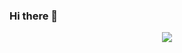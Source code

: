 ### Hi there 👋

<div align="center">
    <img src="https://metrics.lecoq.io/sun0225SUN?template=classic&config.timezone=Asia%2FShanghai">
</div>
